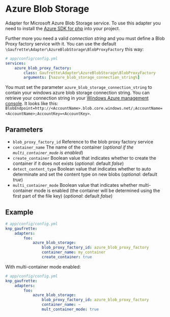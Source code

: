 # Azure Blob Storage

Adapter for Microsoft Azure Blob Storage service. To use this adapter you need to install the
[Azure SDK for php](http://www.windowsazure.com/en-us/develop/php/common-tasks/download-php-sdk/) into your project.

Further more you need a valid *connection string* and you must define a Blob Proxy factory service with it. You can use
the default `\Gaufrette\Adapter\AzureBlobStorage\BlobProxyFactory` this way:

``` yaml
# app/config/config.yml
services:
    azure_blob_proxy_factory:
        class: Gaufrette\Adapter\AzureBlobStorage\BlobProxyFactory
        arguments: [%azure_blob_storage_connection_string%]
```

You must set the parameter `azure_blob_storage_connection_string` to contain your windows azure blob storage connection
string. You can retrieve your connection string in your [Windows Azure management console](https://manage.windowsazure.com). 
It looks like this: `BlobEndpoint=http://<AccountName>.blob.core.windows.net/;AccountName=<AccountName>;AccountKey=<AccountKey>`.

## Parameters

 * `blob_proxy_factory_id` Reference to the blob proxy factory service
 * `container_name` The name of the container (*optional if the `multi_container_mode` is enabled*)
 * `create_container` Boolean value that indicates whether to create the container if it does not exists (*optional*: default *false*)
 * `detect_content_type` Boolean value that indicates whether to auto determinate and set the content type on new blobs (*optional*: default *true*)
 * `multi_container_mode` Boolean value that indicates whether multi-container mode is enabled (the container will be determined using the first part of the file key) (*optional*: default *false*) 

## Example

``` yaml
# app/config/config.yml
knp_gaufrette:
    adapters:
        foo:
            azure_blob_storage:
                blob_proxy_factory_id: azure_blob_proxy_factory
                container_name: my_container
                create_container: true
```

With multi-container mode enabled:

``` yaml
# app/config/config.yml
knp_gaufrette:
    adapters:
        foo:
            azure_blob_storage:
                blob_proxy_factory_id: azure_blob_proxy_factory
                container_name: ~
                mult_container_mode: true
```
